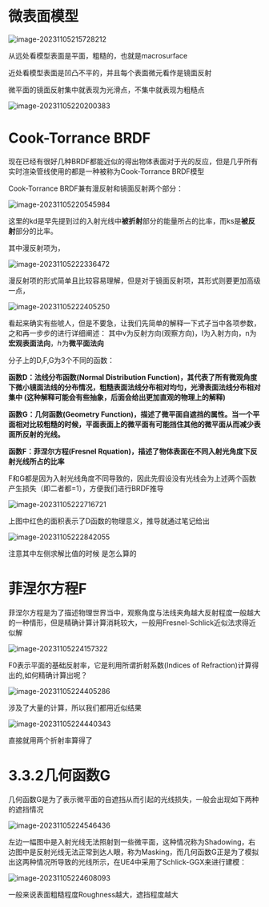 # 微表面模型

![image-20231105215728212](F:\learn\GameEngine\image\image-20231105215728212.png)

从远处看模型表面是平面，粗糙的，也就是macrosurface

近处看模型表面是凹凸不平的，并且每个表面微元看作是镜面反射

微平面的镜面反射集中就表现为光滑点，不集中就表现为粗糙点

![image-20231105220200383](F:\learn\GameEngine\image\image-20231105220200383.png)

# Cook-Torrance BRDF

现在已经有很好几种BRDF都能近似的得出物体表面对于光的反应，但是几乎所有实时渲染管线使用的都是一种被称为Cook-Torrance BRDF模型

Cook-Torrance BRDF兼有漫反射和镜面反射两个部分：

![image-20231105220545984](F:\learn\GameEngine\image\image-20231105220545984.png)

这里的kd是早先提到过的入射光线中**被折射**部分的能量所占的比率，而ks是**被反射**部分的比率。

其中漫反射项为，

![image-20231105222336472](F:\learn\GameEngine\image\image-20231105222336472.png)

漫反射项的形式简单且比较容易理解，但是对于镜面反射项，其形式则要更加高级一点，

![image-20231105222405250](F:\learn\GameEngine\image\image-20231105222405250.png)

看起来确实有些唬人，但是不要急，让我们先简单的解释一下式子当中各项参数，之和再一步步的进行详细阐述： 其中v为反射方向(观察方向)，l为入射方向，n为**宏观表面法向**，ℎ为**微平面法向**

分子上的D,F,G为3个不同的函数：

**函数D：法线分布函数(Normal Distribution Function)，其代表了所有微观角度下微小镜面法线的分布情况，粗糙表面法线分布相对均匀，光滑表面法线分布相对集中 (这种解释可能会有些抽象，后面会给出更加直观的物理上的解释)**

**函数G：几何函数(Geometry Function)，描述了微平面自遮挡的属性。当一个平面相对比较粗糙的时候，平面表面上的微平面有可能挡住其他的微平面从而减少表面所反射的光线。**

**函数F：菲涅尔方程(Fresnel Rquation)，描述了物体表面在不同入射光角度下反射光线所占的比率**

F和G都是因为入射光线角度不同导致的，因此先假设没有光线会为上述两个函数产生损失（即二者都=1），方便我们进行BRDF推导

![image-20231105222716721](F:\learn\GameEngine\image\image-20231105222716721.png)

上图中红色的面积表示了D函数的物理意义，推导就通过笔记给出

![image-20231105222842055](F:\learn\GameEngine\image\image-20231105222842055.png)

注意其中左侧求解比值的时候 是怎么算的

# **菲涅尔方程F**

菲涅尔方程是为了描述物理世界当中，观察角度与法线夹角越大反射程度一般越大的一种情形，但是精确计算计算消耗较大，一般用Fresnel-Schlick近似法求得近似解

![image-20231105224157322](F:\learn\GameEngine\image\image-20231105224157322.png)

F0表示平面的基础反射率，它是利用所谓折射系数(Indices of Refraction)计算得出的,如何精确计算出呢？

![image-20231105224405286](F:\learn\GameEngine\image\image-20231105224405286.png)

涉及了大量的计算，所以我们都用近似结果

![image-20231105224440343](F:\learn\GameEngine\image\image-20231105224440343.png)

直接就用两个折射率算得了

# **3.3.2几何函数**G

几何函数G是为了表示微平面的自遮挡从而引起的光线损失，一般会出现如下两种的遮挡情况

![image-20231105224546436](F:\learn\GameEngine\image\image-20231105224546436.png)

左边一幅图中是入射光线无法照射到一些微平面，这种情况称为Shadowing，右边图中是反射光线无法正常到达人眼，称为Masking，而几何函数G正是为了模拟出这两种情况所导致的光线所示，在UE4中采用了Schlick-GGX来进行建模：

![image-20231105224608093](F:\learn\GameEngine\image\image-20231105224608093.png)

一般来说表面粗糙程度Roughness越大，遮挡程度越大